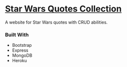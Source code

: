 # [Star Wars Quotes Collection](https://quotes-collection.herokuapp.com/quotes)

A website for Star Wars quotes with CRUD abilities.

### Built With
- Bootstrap
- Express
- MongoDB
- Heroku
